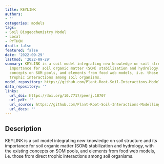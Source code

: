 ```yaml
---
title: KEYLINK
authors:
- ''
categories: models
tags:
- Soil Biogeochemistry Model
- Local
- PYTHON
draft: false
featured: false
date: '2022-09-29'
lastmod: '2022-09-29'
summary: KEYLINK is a soil model integrating new knowledge on soil structure and its
  importance for soil organic matter (SOM) stabilization and hydrology, with the existing
  concepts on SOM pools, and elements from food web models, i.e. those from direct
  trophic interactions among soil organisms.
model_repository: https://github.com/Plant-Root-Soil-Interactions-Modelling/KEYLINK
data_repository: ''
links:
  url_doi: https://doi.org/10.7717/peerj.10707
  url_pdf: ''
  url_source: https://github.com/Plant-Root-Soil-Interactions-Modelling/KEYLINK
  url_docs: ''
---
```


## Description

KEYLINK is a soil model integrating new knowledge on soil structure and its importance for soil organic matter (SOM) stabilization and hydrology, with the existing concepts on SOM pools, and elements from food web models, i.e. those from direct trophic interactions among soil organisms.


